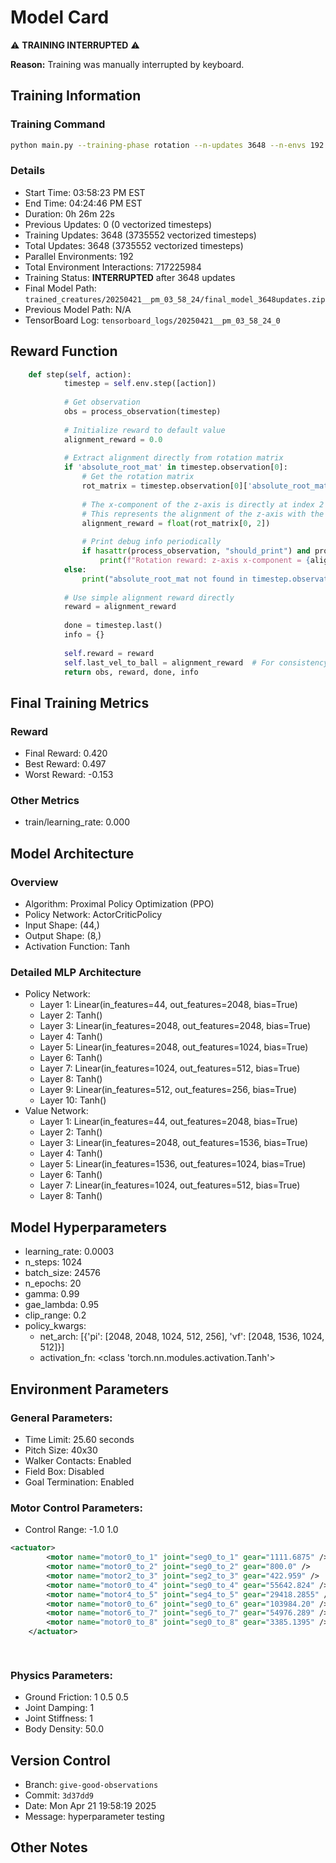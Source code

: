 # Model Card

⚠️ **TRAINING INTERRUPTED** ⚠️

**Reason:** Training was manually interrupted by keyboard.

## Training Information
### Training Command
```bash
python main.py --training-phase rotation --n-updates 3648 --n-envs 192
```
### Details
- Start Time: 03:58:23 PM EST
- End Time: 04:24:46 PM EST
- Duration: 0h 26m 22s
- Previous Updates: 0 (0 vectorized timesteps)
- Training Updates: 3648 (3735552 vectorized timesteps)
- Total Updates: 3648 (3735552 vectorized timesteps)
- Parallel Environments: 192
- Total Environment Interactions: 717225984
- Training Status: **INTERRUPTED** after 3648 updates
- Final Model Path: `trained_creatures/20250421__pm_03_58_24/final_model_3648updates.zip`
- Previous Model Path: N/A
- TensorBoard Log: `tensorboard_logs/20250421__pm_03_58_24_0`

## Reward Function
```python
    def step(self, action):
            timestep = self.env.step([action])
            
            # Get observation 
            obs = process_observation(timestep)
            
            # Initialize reward to default value
            alignment_reward = 0.0
            
            # Extract alignment directly from rotation matrix
            if 'absolute_root_mat' in timestep.observation[0]:
                # Get the rotation matrix
                rot_matrix = timestep.observation[0]['absolute_root_mat'].copy()
                
                # The x-component of the z-axis is directly at index 2 of the flattened matrix
                # This represents the alignment of the z-axis with the x-axis
                alignment_reward = float(rot_matrix[0, 2])
                
                # Print debug info periodically
                if hasattr(process_observation, "should_print") and process_observation.should_print:
                    print(f"Rotation reward: z-axis x-component = {alignment_reward:.3f}")
            else:
                print("absolute_root_mat not found in timestep.observation[0]!")
            
            # Use simple alignment reward directly
            reward = alignment_reward
            
            done = timestep.last()
            info = {}
    
            self.reward = reward
            self.last_vel_to_ball = alignment_reward  # For consistency with previous code
            return obs, reward, done, info
```

## Final Training Metrics
### Reward
- Final Reward: 0.420
- Best Reward: 0.497
- Worst Reward: -0.153

### Other Metrics
- train/learning_rate: 0.000

## Model Architecture
### Overview
- Algorithm: Proximal Policy Optimization (PPO)
- Policy Network: ActorCriticPolicy
- Input Shape: (44,)
- Output Shape: (8,)
- Activation Function: Tanh

### Detailed MLP Architecture
- Policy Network:
  - Layer 1: Linear(in_features=44, out_features=2048, bias=True)
  - Layer 2: Tanh()
  - Layer 3: Linear(in_features=2048, out_features=2048, bias=True)
  - Layer 4: Tanh()
  - Layer 5: Linear(in_features=2048, out_features=1024, bias=True)
  - Layer 6: Tanh()
  - Layer 7: Linear(in_features=1024, out_features=512, bias=True)
  - Layer 8: Tanh()
  - Layer 9: Linear(in_features=512, out_features=256, bias=True)
  - Layer 10: Tanh()
- Value Network:
  - Layer 1: Linear(in_features=44, out_features=2048, bias=True)
  - Layer 2: Tanh()
  - Layer 3: Linear(in_features=2048, out_features=1536, bias=True)
  - Layer 4: Tanh()
  - Layer 5: Linear(in_features=1536, out_features=1024, bias=True)
  - Layer 6: Tanh()
  - Layer 7: Linear(in_features=1024, out_features=512, bias=True)
  - Layer 8: Tanh()

## Model Hyperparameters
- learning_rate: 0.0003
- n_steps: 1024
- batch_size: 24576
- n_epochs: 20
- gamma: 0.99
- gae_lambda: 0.95
- clip_range: 0.2
- policy_kwargs:
  - net_arch: [{'pi': [2048, 2048, 1024, 512, 256], 'vf': [2048, 1536, 1024, 512]}]
  - activation_fn: <class 'torch.nn.modules.activation.Tanh'>

## Environment Parameters
### General Parameters:
- Time Limit: 25.60 seconds
- Pitch Size: 40x30
- Walker Contacts: Enabled
- Field Box: Disabled
- Goal Termination: Enabled

### Motor Control Parameters:
- Control Range: -1.0 1.0
```xml
<actuator>
        <motor name="motor0_to_1" joint="seg0_to_1" gear="1111.6875" />
        <motor name="motor0_to_2" joint="seg0_to_2" gear="800.0" />
        <motor name="motor2_to_3" joint="seg2_to_3" gear="422.959" />
        <motor name="motor0_to_4" joint="seg0_to_4" gear="55642.824" />
        <motor name="motor4_to_5" joint="seg4_to_5" gear="29418.2855" />
        <motor name="motor0_to_6" joint="seg0_to_6" gear="103984.20" />
        <motor name="motor6_to_7" joint="seg6_to_7" gear="54976.289" />
        <motor name="motor0_to_8" joint="seg0_to_8" gear="3385.1395" />
    </actuator>

    
```

### Physics Parameters:
- Ground Friction: 1 0.5 0.5
- Joint Damping: 1
- Joint Stiffness: 1
- Body Density: 50.0

## Version Control
- Branch: `give-good-observations`
- Commit: `3d37dd9`
- Date: Mon Apr 21 19:58:19 2025
- Message: hyperparameter testing

## Other Notes
<!-- Add any interesting observations about this training run here -->
